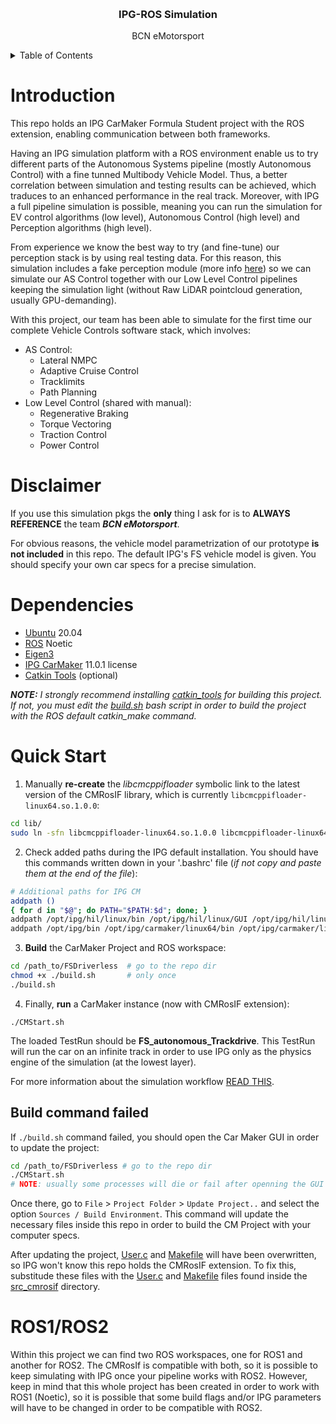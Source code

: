 <a name="readme-top"></a>
<br />
<div align="center">
<h3 align="center">IPG-ROS Simulation</h3>
<p align="center">
        BCN eMotorsport
  </p>
</div>

<details>
    <summary>Table of Contents</summary>
    <ol>
        <li>
        <a href="#introduction">Introduction</a>
        </li>
        <li><a href="#disclaimer">Disclaimer</a>
        </li>
        <li>
        <a href="#dependencies">Dependencies</a>
        </li>
        <li>
        <a href="#quick-start">Quick Start</a>
        </li>
        <li>
        <a href="#ros1ros2">ROS1/ROS2</a>
        </li>
    </ol>
</details>

# Introduction
This repo holds an IPG CarMaker Formula Student project with the ROS extension, enabling communication between both frameworks. 

Having an IPG simulation platform with a ROS environment enable us to try different parts of the Autonomous Systems pipeline (mostly Autonomous Control) with a fine tunned Multibody Vehicle Model. Thus, a better correlation between simulation and testing results can be achieved, which traduces to an enhanced performance in the real track. Moreover, with IPG a full pipeline simulation is possible, meaning you can run the simulation for EV control algorithms (low level), Autonomous Control (high level) and Perception algorithms (high level).

From experience we know the best way to try (and fine-tune) our perception stack is by using real testing data. For this reason, this simulation includes a fake perception module (more info [here](/ros/ros1_ws/README.md)) so we can simulate our AS Control together with our Low Level Control pipelines keeping the simulation light (without Raw LiDAR pointcloud generation, usually GPU-demanding).

With this project, our team has been able to simulate for the first time our complete Vehicle Controls software stack, which involves:
* AS Control:
    * Lateral NMPC
    * Adaptive Cruise Control
    * Tracklimits
    * Path Planning
* Low Level Control (shared with manual):
    * Regenerative Braking
    * Torque Vectoring
    * Traction Control
    * Power Control

# Disclaimer
If you use this simulation pkgs the **only** thing I ask for is to **ALWAYS REFERENCE** the team ___BCN eMotorsport___.

For obvious reasons, the vehicle model parametrization of our prototype __is not included__ in this repo. The default IPG's FS vehicle model is given. You should specify your own car specs for a precise simulation.

# Dependencies
* [Ubuntu](https://ubuntu.com/) 20.04
* [ROS](https://www.ros.org/) Noetic
* [Eigen3](https://eigen.tuxfamily.org)
* [IPG CarMaker](https://www.ipg-automotive.com/en/products-solutions/software/carmaker/) 11.0.1 license
* [Catkin Tools](https://catkin-tools.readthedocs.io/en/latest/) (optional)

___NOTE:__ I strongly recommend installing [catkin_tools](https://catkin-tools.readthedocs.io/en/latest/) for building this project. If not, you must edit the [build.sh](/ros/ros1_ws/build.sh) bash script in order to build the project with the ROS default catkin_make command._

# Quick Start
1. Manually __re-create__ the _libcmcppifloader_ symbolic link to the latest version of the CMRosIF library, which is currently `libcmcppifloader-linux64.so.1.0.0`:
```sh
cd lib/
sudo ln -sfn libcmcppifloader-linux64.so.1.0.0 libcmcppifloader-linux64.so
```

2. Check added paths during the IPG default installation. You should have this commands written down in your '.bashrc' file (_if not copy and paste them at the end of the file_):
```sh
# Additional paths for IPG CM
addpath ()
{ for d in "$@"; do PATH="$PATH:$d"; done; }
addpath /opt/ipg/hil/linux/bin /opt/ipg/hil/linux/GUI /opt/ipg/hil/linux/GUI64
addpath /opt/ipg/bin /opt/ipg/carmaker/linux64/bin /opt/ipg/carmaker/linux64/GUI
```

3. __Build__ the CarMaker Project and ROS workspace:
```sh
cd /path_to/FSDriverless  # go to the repo dir
chmod +x ./build.sh       # only once
./build.sh                
```

4. Finally, __run__ a CarMaker instance (now with CMRosIF extension):
```
./CMStart.sh
```

The loaded TestRun should be __FS_autonomous_Trackdrive__. This TestRun will run the car on an infinite track in order to use IPG only as the physics engine of the simulation (at the lowest layer). 

For more information about the simulation workflow [READ THIS](/ros/ros1_ws/README.md).

## Build command failed

If `./build.sh` command failed, you should open the Car Maker GUI in order to update the project:
```sh
cd /path_to/FSDriverless # go to the repo dir
./CMStart.sh
# NOTE: usually some processes will die or fail after openning the GUI at this point. It's ok, we only want to update our CM Project 
```
Once there, go to `File` > `Project Folder` > `Update Project..` and select the option `Sources / Build Environment`. This command will update the necessary files inside this repo in order to build the CM Project with your computer specs. 

After updating the project, [User.c](src/User.c) and [Makefile](src/Makefile) will have been overwritten, so IPG won't know this repo holds the CMRosIF extension. To fix this, substitude these files with the [User.c](src_cmrosif/User.c) and [Makefile](src_cmrosif/Makefile) files found inside the [src_cmrosif](src_cmrosif/) directory.


# ROS1/ROS2
Within this project we can find two ROS workspaces, one for ROS1 and another for ROS2. The CMRosIf is compatible with both, so it is possible to keep simulating with IPG once your pipeline works with ROS2. However, keep in mind that this whole project has been created in order to work with ROS1 (Noetic), so it is possible that some build flags and/or IPG parameters will have to be changed in order to be compatible with ROS2.
